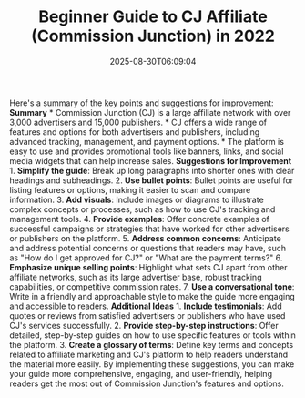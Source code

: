 ﻿---
title: "Beginner Guide to CJ Affiliate (Commission Junction) in 2022"
date: "2025-08-30T06:09:04"
category: "Markets"
summary: ""
slug: "beginner guide to cj affiliate commission junction in 2022"
source_urls:
  - "https://techncruncher.blogspot.com/2022/09/cj-affiliate-ultimate-guide-to.html"
seo:
  title: "Beginner Guide to CJ Affiliate (Commission Junction) in 2022 | Hash n Hedge"
  description: ""
  keywords: ["news", "markets", "brief"]
---
Here's a summary of the key points and suggestions for improvement:  **Summary**  * Commission Junction (CJ) is a large affiliate network with over 3,000 advertisers and 15,000 publishers. * CJ offers a wide range of features and options for both advertisers and publishers, including advanced tracking, management, and payment options. * The platform is easy to use and provides promotional tools like banners, links, and social media widgets that can help increase sales.  **Suggestions for Improvement**  1. **Simplify the guide**: Break up long paragraphs into shorter ones with clear headings and subheadings. 2. **Use bullet points**: Bullet points are useful for listing features or options, making it easier to scan and compare information. 3. **Add visuals**: Include images or diagrams to illustrate complex concepts or processes, such as how to use CJ's tracking and management tools. 4. **Provide examples**: Offer concrete examples of successful campaigns or strategies that have worked for other advertisers or publishers on the platform. 5. **Address common concerns**: Anticipate and address potential concerns or questions that readers may have, such as "How do I get approved for CJ?" or "What are the payment terms?" 6. **Emphasize unique selling points**: Highlight what sets CJ apart from other affiliate networks, such as its large advertiser base, robust tracking capabilities, or competitive commission rates. 7. **Use a conversational tone**: Write in a friendly and approachable style to make the guide more engaging and accessible to readers.  **Additional Ideas**  1. **Include testimonials**: Add quotes or reviews from satisfied advertisers or publishers who have used CJ's services successfully. 2. **Provide step-by-step instructions**: Offer detailed, step-by-step guides on how to use specific features or tools within the platform. 3. **Create a glossary of terms**: Define key terms and concepts related to affiliate marketing and CJ's platform to help readers understand the material more easily.  By implementing these suggestions, you can make your guide more comprehensive, engaging, and user-friendly, helping readers get the most out of Commission Junction's features and options. 

